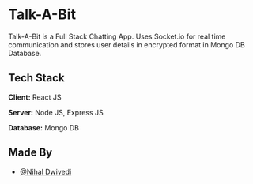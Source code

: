 # Talk-A-Bit

Talk-A-Bit is a Full Stack Chatting App.
Uses Socket.io for real time communication and stores user details in encrypted format in Mongo DB Database.
## Tech Stack

**Client:** React JS

**Server:** Node JS, Express JS

**Database:** Mongo DB

## Made By

- [@Nihal Dwivedi](https://github.com/nihal866)

  
